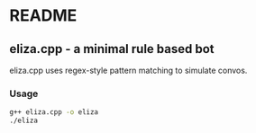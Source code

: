 # README

## eliza.cpp - a minimal rule based bot
eliza.cpp uses regex-style pattern matching to simulate convos. 

### Usage

```bash
g++ eliza.cpp -o eliza
./eliza
